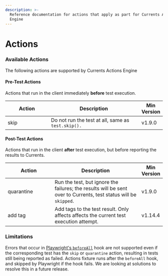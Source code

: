 ```yaml
---
description: >-
  Reference documentation for actions that apply as part for Currents Actions
  Engine
---
```


# Actions

### Available Actions

The following actions are supported by Currents Actions Engine

#### Pre-Test Actions

Actions that run in the client immediately **before** test execution.

<table><thead><tr><th width="188">Action</th><th width="434">Description</th><th>Min Version</th></tr></thead><tbody><tr><td>skip</td><td>Do not run the test at all, same as <code>test.skip().</code></td><td>v1.9.0</td></tr></tbody></table>

#### Post-Test Actions

Actions that run in the client **after** test execution, but before reporting the results to Currents.

<table><thead><tr><th width="188">Action</th><th width="434">Description</th><th>Min Version</th></tr></thead><tbody><tr><td>quarantine</td><td>Run the test, but ignore the failures; the results will be sent over to Currents, test status will be <code>skipped</code>.</td><td>v1.9.0</td></tr><tr><td>add tag</td><td>Add tags to the test result. Only affects affects the current test execution attempt.</td><td>v1.14.4</td></tr></tbody></table>

### Limitations

Errors that occur in [Playwright's `beforeAll`](https://playwright.dev/docs/api/class-test#test-before-all)  hook are not supported even if the corresponding test has the `skip` or `quarantine` action, resulting in tests still being reported as failed. Actions fixture runs after the `beforeAll` hook, and skipped by Playwright if the hook fails. We are looking at solutions to resolve this in a future release.

